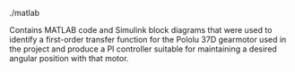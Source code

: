 ./matlab

Contains MATLAB code and Simulink block diagrams that were used to identify a first-order transfer function for the Pololu 37D gearmotor used in the project and produce a PI controller suitable for maintaining a desired angular position with that motor.
